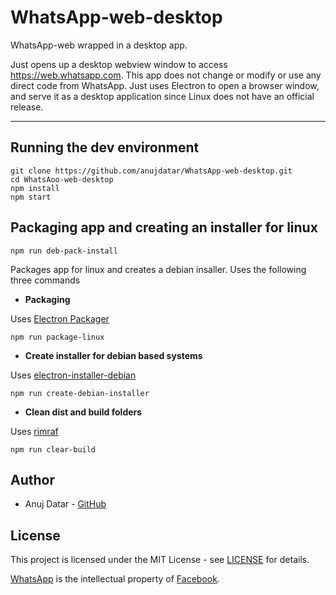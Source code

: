 # WhatsApp-web-desktop
WhatsApp-web wrapped in a desktop app.

Just opens up a desktop webview window to access https://web.whatsapp.com. This app does not change or modify or use any direct code from WhatsApp. Just uses Electron to open a browser window, and serve it as a desktop application since Linux does not have an official release.

___
## Running the dev environment
```
git clone https://github.com/anujdatar/WhatsApp-web-desktop.git
cd WhatsAoo-web-desktop
npm install
npm start
```

## Packaging app and creating an installer for linux
```
npm run deb-pack-install
```
Packages app for linux and creates a debian insaller.
Uses the following three commands

* **Packaging**

 Uses [Electron Packager](https://github.com/electron-userland/electron-packager/)
 ```
 npm run package-linux
 ```
* **Create installer for debian based systems**

 Uses [electron-installer-debian](https://github.com/electron-userland/electron-installer-debian/)
 ```
 npm run create-debian-installer
 ```

* **Clean dist and build folders**

 Uses [rimraf](https://github.com/isaacs/rimraf/)
 ```
 npm run clear-build
 ```

## Author
* Anuj Datar - [GitHub](https://github.com/anujdatar/)

## License
This project is licensed under the MIT License - see [LICENSE](https://github.com/anujdatar/WhatsApp-web-desktop/blob/master/LICENSE) for details.

[WhatsApp](https://www.whatsapp.com/) is the intellectual property of [Facebook](facebook.com).
